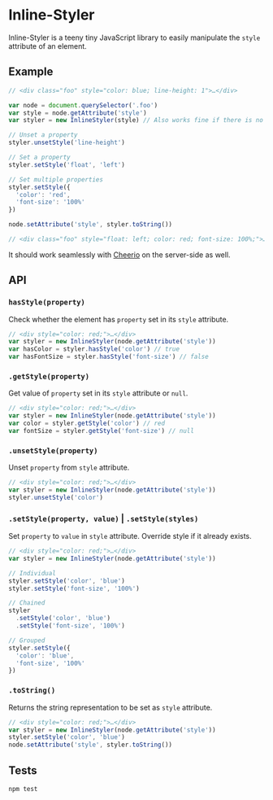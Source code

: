# Inline-Styler

Inline-Styler is a teeny tiny JavaScript library to easily manipulate the `style` attribute of an element.

## Example

```js
// <div class="foo" style="color: blue; line-height: 1">…</div>

var node = document.querySelector('.foo')
var style = node.getAttribute('style')
var styler = new InlineStyler(style) // Also works fine if there is no style attribute set yet

// Unset a property
styler.unsetStyle('line-height')

// Set a property
styler.setStyle('float', 'left')

// Set multiple properties
styler.setStyle({
  'color': 'red',
  'font-size': '100%'
})

node.setAttribute('style', styler.toString())

// <div class="foo" style="float: left; color: red; font-size: 100%;">…</div>
```

It should work seamlessly with [Cheerio](https://github.com/cheeriojs/cheerio) on the server-side as well.

## API

### `hasStyle(property)`

Check whether the element has `property` set in its `style` attribute.

```js
// <div style="color: red;">…</div>
var styler = new InlineStyler(node.getAttribute('style'))
var hasColor = styler.hasStyle('color') // true
var hasFontSize = styler.hasStyle('font-size') // false
```

### `.getStyle(property)`

Get value of `property` set in its `style` attribute or `null`.

```js
// <div style="color: red;">…</div>
var styler = new InlineStyler(node.getAttribute('style'))
var color = styler.getStyle('color') // red
var fontSize = styler.getStyle('font-size') // null
```

### `.unsetStyle(property)`

Unset `property` from `style` attribute.

```js
// <div style="color: red;">…</div>
var styler = new InlineStyler(node.getAttribute('style'))
styler.unsetStyle('color')
```

### `.setStyle(property, value)` | `.setStyle(styles)`

Set `property` to `value` in `style` attribute. Override style if it already exists.

```js
// <div style="color: red;">…</div>
var styler = new InlineStyler(node.getAttribute('style'))

// Individual
styler.setStyle('color', 'blue')
styler.setStyle('font-size', '100%')

// Chained
styler
  .setStyle('color', 'blue')
  .setStyle('font-size', '100%')

// Grouped
styler.setStyle({
  'color': 'blue',
  'font-size', '100%'
})
```

### `.toString()`

Returns the string representation to be set as `style` attribute.

```js
// <div style="color: red;">…</div>
var styler = new InlineStyler(node.getAttribute('style'))
styler.setStyle('color', 'blue')
node.setAttribute('style', styler.toString())
```

## Tests

```
npm test
```
